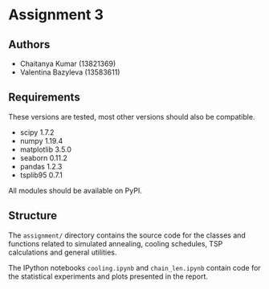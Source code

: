 # Assignment 3
## Authors
- Chaitanya Kumar (13821369)
- Valentina Bazyleva (13583611)

## Requirements
These versions are tested, most other versions should also be compatible.
- scipy 1.7.2
- numpy 1.19.4
- matplotlib 3.5.0
- seaborn 0.11.2
- pandas 1.2.3
- tsplib95 0.7.1

All modules should be available on PyPI.

## Structure
The `assignment/` directory contains the source code for the classes
and functions related to simulated annealing, cooling schedules,
TSP calculations and general utilities.

The IPython notebooks `cooling.ipynb` and `chain_len.ipynb` contain
code for the statistical experiments and plots presented in the report.

